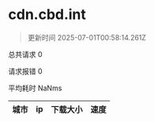 
  # cdn.cbd.int

  > 更新时间 2025-07-01T00:58:14.261Z
  
  总共请求 0

  请求报错 0

  平均耗时 NaNms

|城市|ip|下载大小|速度|
|-----|----------|---|---|

  